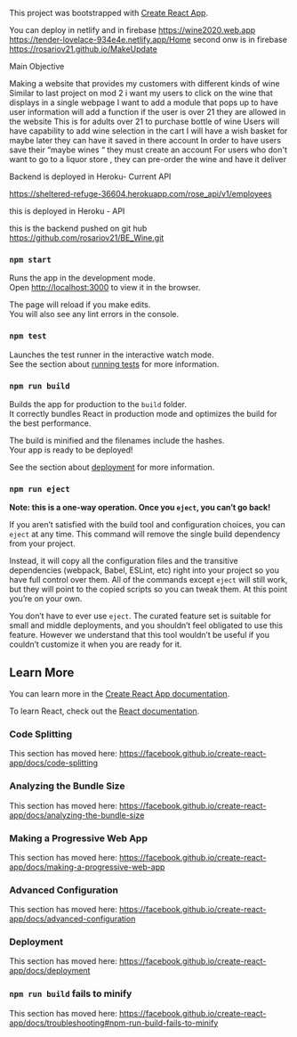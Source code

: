 This project was bootstrapped with [Create React App](https://github.com/facebook/create-react-app).

You can deploy in netlify and in firebase 
 https://wine2020.web.app
https://tender-lovelace-934e4e.netlify.app/Home
second onw is in firebase 
https://rosariov21.github.io/MakeUpdate

Main Objective

Making a website that provides my customers with different kinds of wine 
Similar to last project on mod 2 i want my users to click on the wine that displays in a single webpage
I want to add a module that pops up to have user information will add a function if the user is over 21 they are allowed in the website 
This is for adults over 21 to purchase bottle of wine 
Users will have capability to add wine selection in the cart
I will have a wish basket for maybe later they can have it saved in there account 
In order to have users save their “maybe wines “ they must create an account 
For users who don't want to go to a liquor store , they can pre-order the wine and have it deliver  


Backend is deployed in Heroku- 
Current API 

https://sheltered-refuge-36604.herokuapp.com/rose_api/v1/employees

this is deployed in Heroku - API 

this is the backend pushed on git hub 
https://github.com/rosariov21/BE_Wine.git

### `npm start`

Runs the app in the development mode.<br />
Open [http://localhost:3000](http://localhost:3000) to view it in the browser.

The page will reload if you make edits.<br />
You will also see any lint errors in the console.

### `npm test`

Launches the test runner in the interactive watch mode.<br />
See the section about [running tests](https://facebook.github.io/create-react-app/docs/running-tests) for more information.

### `npm run build`

Builds the app for production to the `build` folder.<br />
It correctly bundles React in production mode and optimizes the build for the best performance.

The build is minified and the filenames include the hashes.<br />
Your app is ready to be deployed!

See the section about [deployment](https://facebook.github.io/create-react-app/docs/deployment) for more information.

### `npm run eject`

**Note: this is a one-way operation. Once you `eject`, you can’t go back!**

If you aren’t satisfied with the build tool and configuration choices, you can `eject` at any time. This command will remove the single build dependency from your project.

Instead, it will copy all the configuration files and the transitive dependencies (webpack, Babel, ESLint, etc) right into your project so you have full control over them. All of the commands except `eject` will still work, but they will point to the copied scripts so you can tweak them. At this point you’re on your own.

You don’t have to ever use `eject`. The curated feature set is suitable for small and middle deployments, and you shouldn’t feel obligated to use this feature. However we understand that this tool wouldn’t be useful if you couldn’t customize it when you are ready for it.

## Learn More

You can learn more in the [Create React App documentation](https://facebook.github.io/create-react-app/docs/getting-started).

To learn React, check out the [React documentation](https://reactjs.org/).

### Code Splitting

This section has moved here: https://facebook.github.io/create-react-app/docs/code-splitting

### Analyzing the Bundle Size

This section has moved here: https://facebook.github.io/create-react-app/docs/analyzing-the-bundle-size

### Making a Progressive Web App

This section has moved here: https://facebook.github.io/create-react-app/docs/making-a-progressive-web-app

### Advanced Configuration

This section has moved here: https://facebook.github.io/create-react-app/docs/advanced-configuration

### Deployment

This section has moved here: https://facebook.github.io/create-react-app/docs/deployment

### `npm run build` fails to minify

This section has moved here: https://facebook.github.io/create-react-app/docs/troubleshooting#npm-run-build-fails-to-minify



